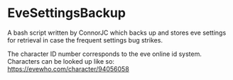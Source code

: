 # EveSettingsBackup
A bash script written by ConnorJC which backs up and stores eve settings for retrieval in case the frequent settings bug strikes.

The character ID number corresponds to the eve online id system.   Characters can be looked up like so:
https://evewho.com/character/94056058

